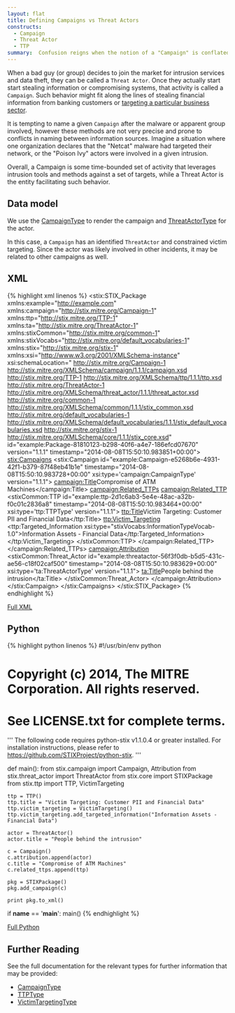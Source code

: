 ```yaml
---
layout: flat
title: Defining Campaigns vs Threat Actors
constructs:
  - Campaign
  - Threat Actor
  - TTP
summary:  Confusion reigns when the notion of a "Campaign" is conflated with a given "Actor". Lets describe what we mean by each of those terms.
---
```


When a bad guy (or group) decides to join the market for intrusion services and data theft, they can be called a `Threat Actor`.  Once they actually start start stealing information or compromising systems, that activity is called a `Campaign`. Such behavior might fit along the lines of stealing financial information from banking customers or [targeting a particular business sector](../industry-sector). 

It is tempting to name a given `Campaign` after the malware or apparent group involved, however these methods are not very precise and prone to conflicts in naming between information sources. Imagine a situation where one organization declares that the "Netcat" malware had targeted their network, or the "Poison Ivy" actors were involved in a given intrusion.

Overall, a Campaign is some time-bounded set of activity that leverages intrusion tools and methods against a set of targets, while a Threat Actor is the entity facilitating such behavior.

## Data model

We use the [CampaignType](/data-model/{{site.current_version}}/campaign/CampaignType) to render the campaign and [ThreatActorType](/data-model/{{site.current_version}}/campaign/ThreatActorType) for the actor.

In this case, a `Campaign` has an identified `ThreatActor` and constrained victim targeting. Since the actor was likely involved in other incidents, it may be related to other campaigns as well.

## XML
{% highlight xml linenos %}
<stix:STIX_Package 
	xmlns:example="http://example.com"
	xmlns:campaign="http://stix.mitre.org/Campaign-1"
	xmlns:ttp="http://stix.mitre.org/TTP-1"
	xmlns:ta="http://stix.mitre.org/ThreatActor-1"
	xmlns:stixCommon="http://stix.mitre.org/common-1"
	xmlns:stixVocabs="http://stix.mitre.org/default_vocabularies-1"
	xmlns:stix="http://stix.mitre.org/stix-1"
	xmlns:xsi="http://www.w3.org/2001/XMLSchema-instance"
	xsi:schemaLocation="
	http://stix.mitre.org/Campaign-1 http://stix.mitre.org/XMLSchema/campaign/1.1.1/campaign.xsd
	http://stix.mitre.org/TTP-1 http://stix.mitre.org/XMLSchema/ttp/1.1.1/ttp.xsd
	http://stix.mitre.org/ThreatActor-1 http://stix.mitre.org/XMLSchema/threat_actor/1.1.1/threat_actor.xsd
	http://stix.mitre.org/common-1 http://stix.mitre.org/XMLSchema/common/1.1.1/stix_common.xsd
	http://stix.mitre.org/default_vocabularies-1 http://stix.mitre.org/XMLSchema/default_vocabularies/1.1.1/stix_default_vocabularies.xsd
	http://stix.mitre.org/stix-1 http://stix.mitre.org/XMLSchema/core/1.1.1/stix_core.xsd" id="example:Package-81810123-b298-40f6-a4e7-186efcd07670" version="1.1.1" timestamp="2014-08-08T15:50:10.983851+00:00">
    <stix:Campaigns>
        <stix:Campaign id="example:Campaign-e5268b6e-4931-42f1-b379-87f48eb41b1e" timestamp="2014-08-08T15:50:10.983728+00:00" xsi:type='campaign:CampaignType' version="1.1.1">
            <campaign:Title>Compromise of ATM Machines</campaign:Title>
            <campaign:Related_TTPs>
                <campaign:Related_TTP>
                    <stixCommon:TTP id="example:ttp-2d1c6ab3-5e4e-48ac-a32b-f0c01c2836a8" timestamp="2014-08-08T15:50:10.983464+00:00" xsi:type='ttp:TTPType' version="1.1.1">
                        <ttp:Title>Victim Targeting: Customer PII and Financial Data</ttp:Title>
                        <ttp:Victim_Targeting>
                            <ttp:Targeted_Information xsi:type="stixVocabs:InformationTypeVocab-1.0">Information Assets - Financial Data</ttp:Targeted_Information>
                        </ttp:Victim_Targeting>
                    </stixCommon:TTP>
                </campaign:Related_TTP>
            </campaign:Related_TTPs>
            <campaign:Attribution>
                <stixCommon:Threat_Actor id="example:threatactor-56f3f0db-b5d5-431c-ae56-c18f02caf500" timestamp="2014-08-08T15:50:10.983629+00:00" xsi:type='ta:ThreatActorType' version="1.1.1">
                    <ta:Title>People behind the intrusion</ta:Title>
                </stixCommon:Threat_Actor>
            </campaign:Attribution>
        </stix:Campaign>
    </stix:Campaigns>
</stix:STIX_Package>
{% endhighlight %}


[Full XML](campaign-v-actors.xml)

## Python

{% highlight python linenos %}
#!/usr/bin/env python
# Copyright (c) 2014, The MITRE Corporation. All rights reserved.
# See LICENSE.txt for complete terms.

'''
The following code requires python-stix v1.1.0.4 or greater installed.
For installation instructions, please refer to https://github.com/STIXProject/python-stix.
'''

def main():
    from stix.campaign import Campaign, Attribution
    from stix.threat_actor import ThreatActor
    from stix.core import STIXPackage
    from stix.ttp import TTP, VictimTargeting

    ttp = TTP()
    ttp.title = "Victim Targeting: Customer PII and Financial Data"
    ttp.victim_targeting = VictimTargeting()
    ttp.victim_targeting.add_targeted_information("Information Assets - Financial Data")

    actor = ThreatActor()
    actor.title = "People behind the intrusion"

    c = Campaign()
    c.attribution.append(actor)
    c.title = "Compromise of ATM Machines"
    c.related_ttps.append(ttp)

    pkg = STIXPackage()
    pkg.add_campaign(c)

    print pkg.to_xml()

if __name__ == '__main__':
    main()
{% endhighlight %}

[Full Python](campaign-v-actors.py)

## Further Reading

See the full documentation for the relevant types for further information that may be provided:

* [CampaignType](/data-model/{{site.current_version}}/campaign/CampaignType)
* [TTPType](/data-model/{{site.current_version}}/ttp/TTPType)
* [VictimTargetingType](/data-model/{{site.current_version}}/ttp/VictimTargetingType)
